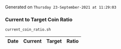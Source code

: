 Generated on `Thursday 23-September-2021 at 11:29:03`

### Current to Target Coin Ratio
`current_coin_ratio.sh`

Date|Current|Target|Ratio
---|---|---|---
